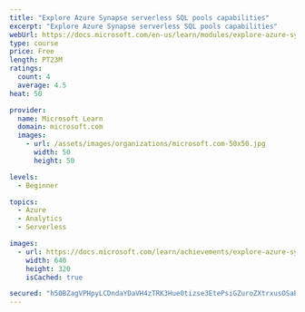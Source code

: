 ```yaml
---
title: "Explore Azure Synapse serverless SQL pools capabilities"
excerpt: "Explore Azure Synapse serverless SQL pools capabilities"
webUrl: https://docs.microsoft.com/en-us/learn/modules/explore-azure-synapse-serverless-sql-pools-capabilities/
type: course
price: Free
length: PT23M
ratings:
  count: 4
  average: 4.5
heat: 50

provider:
  name: Microsoft Learn
  domain: microsoft.com
  images:
    - url: /assets/images/organizations/microsoft.com-50x50.jpg
      width: 50
      height: 50

levels:
  - Beginner

topics:
  - Azure
  - Analytics
  - Serverless

images:
  - url: https://docs.microsoft.com/learn/achievements/explore-azure-synapse-serverless-sql-pools-capabilities-social.png
    width: 640
    height: 320
    isCached: true

secured: "h50BZagVPHpyLCDndaYDaVH4zTRK3Hue0tizse3EtePsiGZuroZXtrxusOSaBfdopLs3zFVsuJ7S8ABTW27aaqvvlfj8I7y5sXzt0/DiCvHWoZRQ2UQd4OL+PPCnKWvbKMnXWW2XtKDcp/qUdbyZHf4kXXWevGBzv0bRZrlEA9oFRjItpnao5QMkcn+aCbnp9fRcWz1d+ppIz/rEcha/fpXrWSHx1HgtUX5v65VKVSU/aPznHrpkDDckpvGecTgC2eriTVpGwSHIrWKQCjlJTtZnIDyW2dvOZ4Y/KwcEVW2T/yd1k9F9w/xP68ugQkSJlI2gaWoB35TS/covdr6/G36+ohpl/Js2p5xpYF5zuSsm3U6p+wQUTzXbXwPKoo0s4ZcwMS4MKpq2k2a3tSWyO0kDaF0bhNRlkyWHYYzEsF4=;Y8DRV68en62W2tRUeS6Gyw=="
---
```


